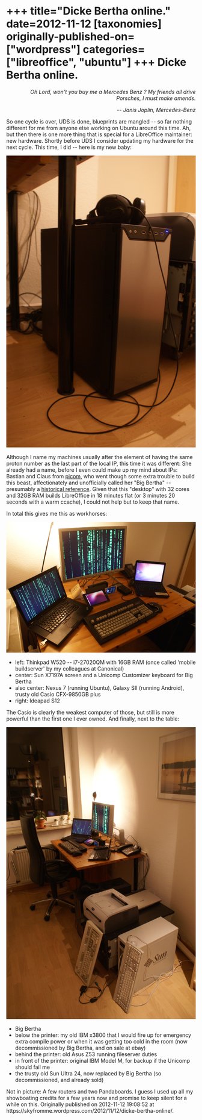 +++
title="Dicke Bertha online."
date=2012-11-12
[taxonomies]
originally-published-on=["wordpress"]
categories=["libreoffice", "ubuntu"]
+++
Dicke Bertha online.
====================

<p style="text-align:right;"><em>Oh Lord, won't you buy me a Mercedes Benz ?</em>
<em> My friends all drive Porsches, I must make amends.</em></p>
<p style="text-align:right;"><em>-- Janis Joplin, Mercedes-Benz</em></p>
So one cycle is over, UDS is done, blueprints are mangled -- so far nothing different for me from anyone else working on Ubuntu around this time. Ah, but then there is one more thing that is special for a LibreOffice maintainer: new hardware. Shortly before UDS I consider updating my hardware for the next cycle. This time, I did -- here is my new baby:

<a href="/static/img/wp/2012/11/bertha2.jpg"><img class="aligncenter size-full wp-image-228" title="Dicke Bertha" alt="" src="/static/img/wp/2012/11/bertha2.jpg" height="775" width="519" /></a>

Although I name my machines usually after the element of having the same proton number as the last part of the local IP, this time it was different: She already had a name, before I even could make up my mind about IPs: Bastian and Claus from <a href="http://www.picom.eu/">picom</a>, who went though some extra trouble to build this beast, affectionately and unofficially called her "Big Bertha" -- presumably a <a href="http://en.wikipedia.org/wiki/Big_Bertha_%28howitzer%29">historical reference</a>. Given that this "desktop" with 32 cores and 32GB RAM builds LibreOffice in 18 minutes flat (or 3 minutes 20 seconds with a warm ccache), I could not help but to keep that name.

In total this gives me this as workhorses:

<a href="/static/img/wp/2012/11/desk.jpg"><img class="aligncenter size-full wp-image-229" title="... workhorses ..." alt="" src="/static/img/wp/2012/11/desk.jpg" height="347" width="519" /></a>
<ul>
	<li>left: Thinkpad W520 -- i7-27020QM with 16GB RAM (once called 'mobile buildserver' by my colleagues at Canonical)</li>
	<li>center: Sun X7197A screen and a Unicomp Customizer keyboard for Big Bertha</li>
	<li>also center: Nexus 7 (running Ubuntu), Galaxy SII (running Android), trusty old Casio CFX-9850GB plus</li>
	<li>right: Ideapad S12</li>
</ul>
The Casio is clearly the weakest computer of those, but still is more powerful than the first one I ever owned. And finally, next to the table:

<a href="/static/img/wp/2012/11/all2.jpg"><img class="aligncenter size-full wp-image-230" title="... and the old stuff." alt="" src="/static/img/wp/2012/11/all2.jpg" height="775" width="519" /></a>
<ul>
	<li>Big Bertha</li>
	<li>below the printer: my old IBM x3800 that I would fire up for emergency extra compile power or when it was getting too cold in the room (now decommissioned by Big Bertha, and on sale at ebay)</li>
	<li>behind the printer: old Asus Z53 running fileserver duties</li>
	<li>in front of the printer: original IBM Model M, for backup if the Unicomp should fail me</li>
	<li>the trusty old Sun Ultra 24, now replaced by Big Bertha (so decommissioned, and already sold)</li>
</ul>
Not in picture: A few routers and two Pandaboards. I guess I used up all my showboating credits for a few years now and promise to keep silent for a while on this.
Originally published on 2012-11-12 19:08:52 at https://skyfromme.wordpress.com/2012/11/12/dicke-bertha-online/.
